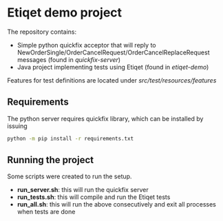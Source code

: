 # Etiqet demo project
The repository contains:

* Simple python quickfix acceptor that will reply to NewOrderSingle/OrderCancelRequest/OrderCancelReplaceRequest messages (found in _quickfix-server_)
* Java project implementing tests using Etiqet (found in _etiqet-demo_)

Features for test definitions are located under *src/test/resources/features*

## Requirements
The python server requires quickfix library, which can be installed by issuing

```bash
python -m pip install -r requirements.txt
```

## Running the project
Some scripts were created to run the setup.

* **run_server.sh**: this will run the quickfix server
* **run_tests.sh**: this will compile and run the Etiqet tests
* **run_all.sh**: this will run the above consecutively and exit all processes when tests are done
